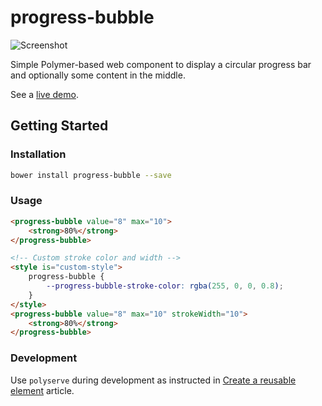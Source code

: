 progress-bubble
===============

![Screenshot](https://raw.githubusercontent.com/tehapo/progress-bubble/master/screenshot.png)

Simple Polymer-based web component to display a circular progress bar and optionally some content in the middle.

See a [live demo](http://tehapo.com/experiments/progress-bubble/).

## Getting Started

### Installation
```bash
bower install progress-bubble --save
```

### Usage
```html
<progress-bubble value="8" max="10">
    <strong>80%</strong>
</progress-bubble>

<!-- Custom stroke color and width -->
<style is="custom-style">
    progress-bubble {
        --progress-bubble-stroke-color: rgba(255, 0, 0, 0.8);
    }
</style>
<progress-bubble value="8" max="10" strokeWidth="10">
    <strong>80%</strong>
</progress-bubble>
```

### Development
Use ```polyserve``` during development as instructed in [Create a reusable element](https://www.polymer-project.org/1.0/docs/start/reusableelements.html) article.
